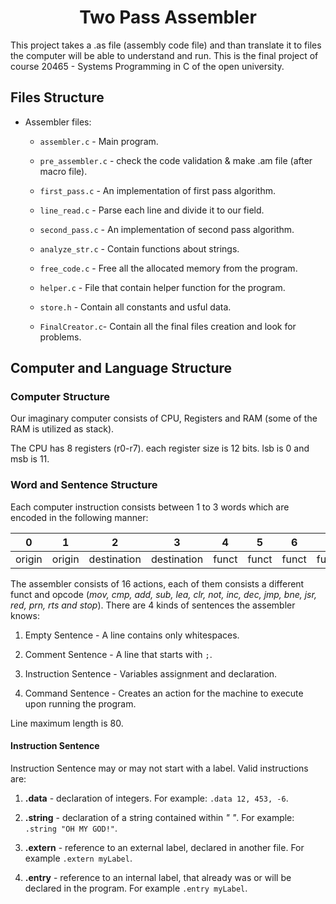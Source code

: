 <h1 align="center">Two Pass Assembler</h1>
This project takes a .as file (assembly code file) and than translate it to files the computer will be able to understand and run.
This is the final project of course 20465 - Systems Programming in C of the open university.

## Files Structure
- Assembler files:

    - `assembler.c` - Main program.
   
    - `pre_assembler.c` - check the code validation & make .am file (after macro file).

    - `first_pass.c` - An implementation of first pass algorithm.

    - `line_read.c` - Parse each line and divide it to our field.

    - `second_pass.c` - An implementation of second pass algorithm.

    - `analyze_str.c` - Contain functions about strings.
    
    - `free_code.c` - Free all the allocated memory from the program.
    
    - `helper.c` - File that contain helper function for the program.
    
    - `store.h` - Contain all constants and usful data.
    
    - `FinalCreator.c`- Contain all the final files creation and look for problems.
## Computer and Language Structure

### Computer Structure
Our imaginary computer consists of CPU, Registers and RAM (some of the RAM is utilized as stack).

The CPU has 8 registers (r0-r7). each register size is 12 bits. lsb is 0 and msb is 11.
### Word and Sentence Structure

Each computer instruction consists between 1 to 3 words which are encoded in the following manner:

| 0 | 1 | 2 | 3 | 4 | 5 | 6 | 7 | 8 | 9 | 10 | 11 |
|---|---|---|---|---|---|---|---|---|---|---|---|
|  origin | origin  |  destination | destination  | funct | funct | funct | funct | opcode | opcode | opcode | opcode |

The assembler consists of 16 actions, each of them consists a different funct and opcode (*mov, cmp, add, sub, lea, clr, not, inc, dec, jmp, bne, jsr, red, prn, rts and stop*).
There are 4 kinds of sentences the assembler knows:

1. Empty Sentence - A line contains only whitespaces.

2. Comment Sentence - A line that starts with `;`.

3. Instruction Sentence - Variables assignment and declaration.

4. Command Sentence - Creates an action for the machine to execute upon running the program.

Line maximum length is 80. 

#### Instruction Sentence

Instruction Sentence may or may not start with a label. Valid instructions are: 

1. **.data** - declaration of integers. For example: `.data 12, 453, -6`.

2. **.string** - declaration of a string contained within *" "*. For example: `.string "OH MY GOD!"`.

3. **.extern** - reference to an external label, declared in another file. For example `.extern myLabel`.

4. **.entry** - reference to an internal label, that already was or will be declared in the program. For example `.entry myLabel`.
